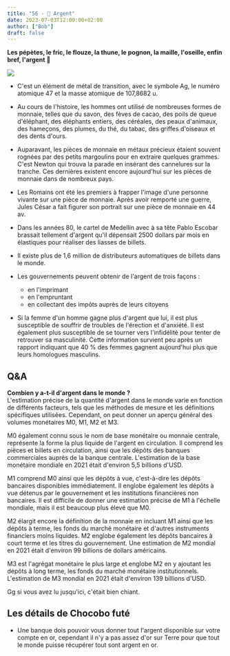 ```yaml
---
title: "56 - 💸 Argent"
date: 2023-07-03T12:00:00+02:00
author: ["Bob"]
draft: false
---
```


**Les pépètes, le fric, le flouze, la thune, le pognon, la maille, l'oseille, enfin bref, l'argent 💸**

![](/img/56.jpg)

- C'est un élément de métal de transition, avec le symbole Ag, le numéro atomique 47 et la masse atomique de 107,8682 u.

- Au cours de l'histoire, les hommes ont utilisé de nombreuses formes de monnaie, telles que du savon, des fèves de cacao, des poils de queue d'éléphant, des éléphants entiers, des céréales, des peaux d'animaux, des hameçons, des plumes, du thé, du tabac, des griffes d'oiseaux et des dents d'ours.

- Auparavant, les pièces de monnaie en métaux précieux étaient souvent rognées par des petits margoulins pour en extraire quelques grammes. C'est Newton qui trouva la parade en insérant des cannelures sur la tranche. Ces dernières existent encore aujourd'hui sur les pièces de monnaie dans de nombreux pays.

- Les Romains ont été les premiers à frapper l'image d'une personne vivante sur une pièce de monnaie. Après avoir remporté une guerre, Jules César a fait figurer son portrait sur une pièce de monnaie en 44 av.

- Dans les années 80, le cartel de Medellín avec à sa tête Pablo Escobar brassait tellement d'argent qu'il dépensait 2500 dollars par mois en élastiques pour réaliser des liasses de billets.

- Il existe plus de 1,6 million de distributeurs automatiques de billets dans le monde.

- Les gouvernements peuvent obtenir de l'argent de trois façons :
	- en l'imprimant
	- en l'empruntant  
	- en collectant des impôts auprès de leurs citoyens

- Si la femme d'un homme gagne plus d'argent que lui, il est plus susceptible de souffrir de troubles de l'érection et d'anxiété. Il est également plus susceptible de se tourner vers l'infidélité pour tenter de retrouver sa masculinité. Cette information survient peu après un rapport indiquant que 40 % des femmes gagnent aujourd'hui plus que leurs homologues masculins.

## Q&A

**Combien y a-t-il d'argent dans le monde ?**  
L'estimation précise de la quantité d'argent dans le monde varie en fonction de différents facteurs, tels que les méthodes de mesure et les définitions spécifiques utilisées. Cependant, on peut donner un aperçu général des volumes monétaires M0, M1, M2 et M3.

M0 également connu sous le nom de base monétaire ou monnaie centrale, représente la forme la plus liquide de l'argent en circulation. Il comprend les pièces et billets en circulation, ainsi que les dépôts des banques commerciales auprès de la banque centrale. L'estimation de la base monétaire mondiale en 2021 était d'environ 5,5 billions d'USD.

M1 comprend M0 ainsi que les dépôts à vue, c'est-à-dire les dépôts bancaires disponibles immédiatement. Il englobe également les dépôts à vue détenus par le gouvernement et les institutions financières non bancaires. Il est difficile de donner une estimation précise de M1 à l'échelle mondiale, mais il est beaucoup plus élevé que M0.

M2 élargit encore la définition de la monnaie en incluant M1 ainsi que les dépôts à terme, les fonds du marché monétaire et d'autres instruments financiers moins liquides. M2 englobe également les dépôts bancaires à court terme et les titres du gouvernement. Une estimation de M2 mondial en 2021 était d'environ 99 billions de dollars américains.

M3 est l'agrégat monétaire le plus large et englobe M2 en y ajoutant les dépôts à long terme, les fonds du marché monétaire institutionnels. L'estimation de M3 mondial en 2021 était d'environ 139 billions d'USD.

Gg si vous avez lu jusqu'ici, c'était bien chiant.

## Les détails de Chocobo futé

- Une banque dois pouvoir vous donner tout l'argent disponible sur votre compte en or, cependant il n'y a pas assez d'or sur Terre pour que tout le monde puisse récupérer tout sont argent en or.
